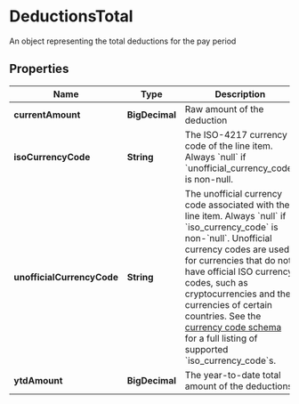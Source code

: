

# DeductionsTotal

An object representing the total deductions for the pay period

## Properties

| Name | Type | Description | Notes |
|------------ | ------------- | ------------- | -------------|
|**currentAmount** | **BigDecimal** | Raw amount of the deduction |  [optional] |
|**isoCurrencyCode** | **String** | The ISO-4217 currency code of the line item. Always &#x60;null&#x60; if &#x60;unofficial_currency_code&#x60; is non-null. |  [optional] |
|**unofficialCurrencyCode** | **String** | The unofficial currency code associated with the line item. Always &#x60;null&#x60; if &#x60;iso_currency_code&#x60; is non-&#x60;null&#x60;. Unofficial currency codes are used for currencies that do not have official ISO currency codes, such as cryptocurrencies and the currencies of certain countries.  See the [currency code schema](https://plaid.com/docs/api/accounts#currency-code-schema) for a full listing of supported &#x60;iso_currency_code&#x60;s. |  [optional] |
|**ytdAmount** | **BigDecimal** | The year-to-date total amount of the deductions |  [optional] |



